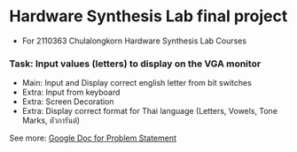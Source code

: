 # Hardware Synthesis Lab final project

- For 2110363 Chulalongkorn Hardware Synthesis Lab Courses

### Task: Input values (letters) to display on the VGA monitor

- Main: Input and Display correct english letter from bit switches
- Extra: Input from keyboard
- Extra: Screen Decoration
- Extra: Display correct format for Thai language (Letters, Vowels, Tone Marks, ตัวการันต์)

See more: [Google Doc for Problem Statement](https://docs.google.com/document/d/e/2PACX-1vTHK3rbvd-xawjFxJYqlLDIifq5midIIdXloiOc6vF0qqtQLHFFTSkpO02nN9qgTOOZ3NgZ9_OcbhlX/pub?fbclid=IwY2xjawG83E5leHRuA2FlbQIxMQABHdbMxN1x-yrOjv51QxIi1o4baGhJnr5zmgS-2KbbUz3Igace5gcBLep1yw_aem_-6BIUbL2CFHLTSWszwEjWw)
